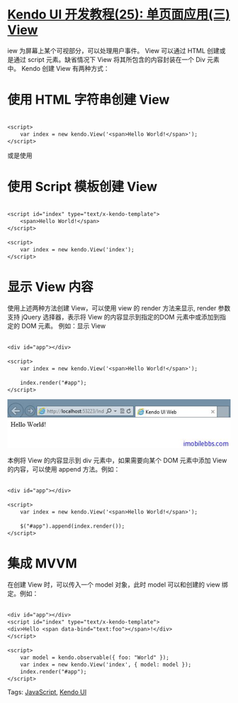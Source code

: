 # [Kendo UI 开发教程(25): 单页面应用(三) View](http://www.imobilebbs.com/wordpress/archives/4686)

iew 为屏幕上某个可视部分，可以处理用户事件。 View 可以通过 HTML 创建或是通过 script 元素。缺省情况下 View 将其所包含的内容封装在一个 Div 元素中。
 Kendo 创建 View 有两种方式：

# 使用 HTML 字符串创建 View

```

<script>
    var index = new kendo.View('<span>Hello World!</span>');
</script>

```

或是使用

# 使用 Script 模板创建 View 

```

<script id="index" type="text/x-kendo-template">
    <span>Hello World!</span>
</script>

<script>
    var index = new kendo.View('index');
</script>

```

# 显示 View 内容

使用上述两种方法创建 View，可以使用 view 的 render 方法来显示, render 参数支持 jQuery 选择器，表示将 View 的内容显示到指定的DOM 元素中或添加到指定的 DOM 元素。
例如：显示 View

```

<div id="app"></div>

<script>
    var index = new kendo.View('<span>Hello World!</span>');

    index.render("#app");
</script>

```

![](images/39.jpg)

本例将 View 的内容显示到 div 元素中，如果需要向某个 DOM 元素中添加 View 的内容，可以使用 append 方法。例如：

```

<div id="app"></div>

<script>
    var index = new kendo.View('<span>Hello World!</span>');

    $("#app").append(index.render());
</script>

```

# 集成 MVVM

在创建 View 时，可以传入一个 model 对象，此时 model 可以和创建的 view 绑定。例如：

```

<div id="app"></div>
<script id="index" type="text/x-kendo-template">
<div>Hello <span data-bind="text:foo"></span>!</div>
</script>

<script>
	var model = kendo.observable({ foo: "World" });
	var index = new kendo.View('index', { model: model });
	index.render("#app");
</script>

```

Tags: [JavaScript](http://www.imobilebbs.com/wordpress/archives/tag/javascript), [Kendo UI](http://www.imobilebbs.com/wordpress/archives/tag/kendo-ui)

